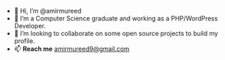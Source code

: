 - 👋 Hi, I’m @amirmureed
- 👀 I’m a Computer Science graduate and working as a PHP/WordPress Developer.
- 💞️ I’m looking to collaborate on some open source projects to build my profile.
- 📫 **Reach me** amirmureed9@gmail.com

<!---
amirmureed/amirmureed is a ✨ special ✨ repository because its `README.md` (this file) appears on your GitHub profile.
You can click the Preview link to take a look at your changes.
--->
